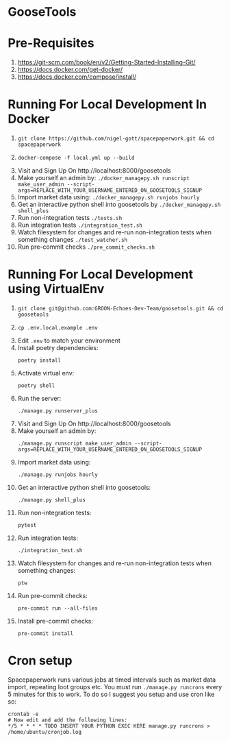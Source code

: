 # GooseTools

# Pre-Requisites
1. https://git-scm.com/book/en/v2/Getting-Started-Installing-Git/
2. https://docs.docker.com/get-docker/
3. https://docs.docker.com/compose/install/

# Running For Local Development In Docker
1. ```git clone https://github.com/nigel-gott/spacepaperwork.git && cd spacepaperwork```
2.
    ```
    docker-compose -f local.yml up --build
    ```
3. Visit and Sign Up On http://localhost:8000/goosetools
4. Make yourself an admin by: ```./docker_managepy.sh runscript make_user_admin --script-args=REPLACE_WITH_YOUR_USERNAME_ENTERED_ON_GOOSETOOLS_SIGNUP```
5. Import market data using: ```./docker_managepy.sh runjobs hourly```
6. Get an interactive python shell into goosetools by ```./docker_managepy.sh shell_plus```
7. Run non-integration tests ```./tests.sh```
8. Run integration tests ```./integration_test.sh```
9. Watch filesystem for changes and re-run non-integration tests when something changes ```./test_watcher.sh```
10. Run pre-commit checks ```./pre_commit_checks.sh```

# Running For Local Development using VirtualEnv
1. ```git clone git@github.com:GROON-Echoes-Dev-Team/goosetools.git && cd goosetools```
1.
    ```
    cp .env.local.example .env
    ```
1. Edit ```.env``` to match your environment
1. Install poetry dependencies:
    ```
    poetry install
    ```
1. Activate virtual env:
    ```
   poetry shell
    ```
1. Run the server:
    ```
    ./manage.py runserver_plus
    ```
1. Visit and Sign Up On http://localhost:8000/goosetools
1. Make yourself an admin by:
    ```
    ./manage.py runscript make_user_admin --script-args=REPLACE_WITH_YOUR_USERNAME_ENTERED_ON_GOOSETOOLS_SIGNUP
    ```
1. Import market data using:
    ```
    ./manage.py runjobs hourly
    ```
1. Get an interactive python shell into goosetools:
    ```
    ./manage.py shell_plus
    ```
1. Run non-integration tests:
    ```
    pytest
    ```
1. Run integration tests:
    ```
    ./integration_test.sh
    ```
1. Watch filesystem for changes and re-run non-integration tests when something changes:
    ```
    ptw
    ```
1. Run pre-commit checks:
    ```
    pre-commit run --all-files
    ```
1. Install pre-commit checks:
    ```
    pre-commit install
    ```

# Cron setup

Spacepaperwork runs various jobs at timed intervals such as market data import,
repeating loot groups etc. You must run `./manage.py runcrons` every 5 minutes for this
to work. To do so I suggest you setup and use cron like so:

```
crontab -e
# Now edit and add the following lines:
*/5 * * * * TODO INSERT YOUR PYTHON EXEC HERE manage.py runcrons > /home/ubuntu/cronjob.log
```
